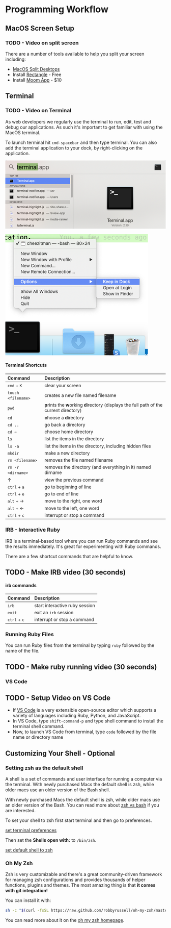# Programming Workflow

## MacOS Screen Setup

### TODO - Video on split screen

There are a number of tools available to help you split your screen including:

* [MacOS Split Desktops](https://www.digitaltrends.com/computing/how-to-use-split-view-on-a-mac/)
* Install [Rectangle](https://rectangleapp.com/) - Free
* Install [Moom App](https://manytricks.com/moom/) - $10

## Terminal

### TODO - Video on Terminal

As web developers we regularly use the terminal to run, edit, test and debug our applications.  As such it's important to get familiar with using the MacOS terminal. 

To launch terminal hit `cmd-spacebar` and then type terminal.  You can also add the terminal application to your dock, by right-clicking on the application. 

![launch terminal](images/launch-terminal.png)

![add terminal to dock](images/add-to-dock.png)

#### Terminal Shortcuts

| Command            | Description                                                                                         |
| :----------------- | :-------------------------------------------------------------------------------------------------- |
| `cmd` + `K`        | clear your screen                                                                                   |
| `touch <filename>` | creates a new file named filename                                                                   |
| `pwd`              | <b>p</b>rints the <b>w</b>orking <b>d</b>irectory (displays the full path of the current directory) |
| `cd`               | <b>c</b>hoose a <b>d</b>irectory                                                                    |
| `cd ..`            | go back a directory                                                                                 |
| `cd ~`             | choose home directory                                                                               |
| `ls`               | list the items in the directory                                                                     |
| `ls -a`            | list the items in the directory, including hidden files                                             |
| `mkdir`            | make a new directory                                                                                |
| `rm <filename>`    | removes the file named filename                                                                     |
| `rm -r <dirname>`  | removes the directory (and everything in it) named dirname                                          |
| &#8593;            | view the previous command                                                                           |
| `ctrl` + `a`       | go to beginning of line                                                                             |
| `ctrl` + `e`       | go to end of line                                                                                   |
| `alt` + &#8594;    | move to the right, one word                                                                         |
| `alt` + &#8592;    | move to the left, one word                                                                          |
| `ctrl` + `c`       | interrupt or stop a command                                                                         |

### IRB - Interactive Ruby

IRB is a terminal-based tool where you can run Ruby commands and see the results immediately.  It's great for experimenting with Ruby commands.  

There are a few shortcut commands that are helpful to know.

## TODO - Make IRB video (30 seconds)

#### irb commands

| Command      | Description                    |
| :----------- | :----------------------------- |
| `irb`        | start interactive ruby session |
| `exit`       | exit an `irb` session          |
| `ctrl` + `c` | interrupt or stop a command    |

### Running Ruby Files

You can run Ruby files from the terminal by typing `ruby` followed by the name of the file.  

## TODO - Make ruby running video (30 seconds)

### VS Code

## TODO - Setup Video on VS Code

* If [VS Code](https://code.visualstudio.com/) is a very extensible open-source editor which supports a variety of languages including Ruby, Python, and JavaScript.  
* In VS Code, type `shift-command-p` and type shell command to install the terminal shell command.
* Now, to launch VS Code from terminal, type `code` followed by the file name or directory name

## Customizing Your Shell - Optional

### Setting zsh as the default shell

A shell is a set of commands and user interface for running a computer via the terminal.  With newly purchased Macs the default shell is zsh, while older macs use an older version of the Bash shell.

With newly purchased Macs the default shell is zsh, while older macs use an older version of the Bash.  You can read more about [zsh vs bash](https://dev.to/jasmin/a-brief-difference-between-zsh-and-bash-5ebp) if you are interested.  

To set your shell to zsh first start terminal and then go to preferences.

[set terminal preferences](images/terminal-preferences.png)

Then set the **Shells open with:** to `/bin/zsh`.

[set default shell to zsh](set-default-shell.png)

### Oh My Zsh

Zsh is very customizable and there's a great community-driven framework for managing zsh configurations and provides thousands of helper functions, plugins and themes.  The most amazing thing is that **it comes with git integration!**

You can install it with:

```zsh
sh -c "$(curl -fsSL https://raw.github.com/robbyrussell/oh-my-zsh/master/tools/install.sh)"
```

You can read more about it on the [oh my zsh homepage](https://ohmyz.sh/).

